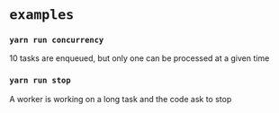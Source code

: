 # `examples`

### `yarn run concurrency`

10 tasks are enqueued, but only one can be processed at a given time

### `yarn run stop`

A worker is working on a long task and the code ask to stop
